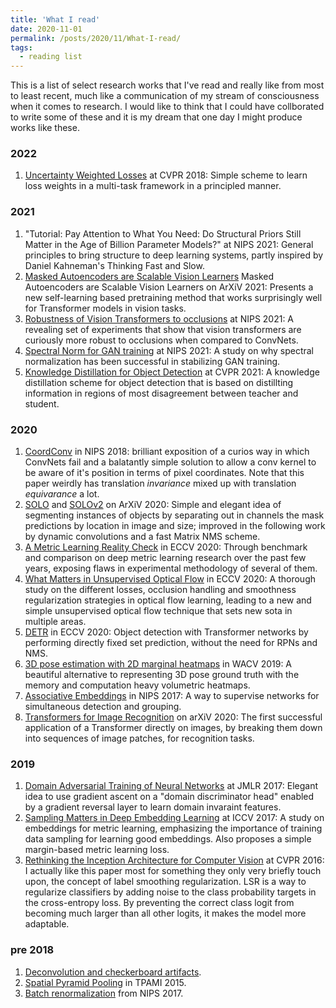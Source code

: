 ```yaml
---
title: 'What I read'
date: 2020-11-01
permalink: /posts/2020/11/What-I-read/
tags:
  - reading list
---
```


This is a list of select research works that I've read and really like from most to least recent, much like a communication of my stream of consciousness when it comes to research. I would like to think that I could have collborated to write some of these and it is my dream that one day I might produce works like these.

### 2022
1. [Uncertainty Weighted Losses](https://arxiv.org/abs/1705.07115) at CVPR 2018: Simple scheme to learn loss weights in a multi-task framework in a principled manner.


### 2021
1. "Tutorial: Pay Attention to What You Need: Do Structural Priors Still Matter in the Age of Billion Parameter Models?" at NIPS 2021: General principles to bring structure to deep learning systems, partly inspired by Daniel Kahneman's Thinking Fast and Slow.
1. [Masked Autoencoders are Scalable Vision Learners](https://arxiv.org/abs/2111.06377) Masked Autoencoders are Scalable Vision Learners on ArXiV 2021: Presents a new self-learning based pretraining method that works surprisingly well for Transformer models in vision tasks.
1. [Robustness of Vision Transformers to occlusions](https://proceedings.neurips.cc/paper/2021/file/c404a5adbf90e09631678b13b05d9d7a-Paper.pdf) at NIPS 2021: A revealing set of experiments that show that vision transformers are curiously more robust to occlusions when compared to ConvNets.
1. [Spectral Norm for GAN training](https://proceedings.neurips.cc/paper/2021/file/4ffb0d2ba92f664c2281970110a2e071-Paper.pdf) at NIPS 2021: A study on why spectral normalization has been successful in stabilizing GAN training.
1. [Knowledge Distillation for Object Detection](https://arxiv.org/pdf/2103.02340) at CVPR 2021: A knowledge distillation scheme for object detection that is based on distillting information in regions of most disagreement between teacher and student.

### 2020
1. [CoordConv](https://arxiv.org/pdf/1807.03247.pdf) in NIPS 2018: brilliant exposition of a curios way in which ConvNets fail and a balatantly simple solution to allow a conv kernel to be aware of it's position in terms of pixel coordinates. Note that this paper weirdly has translation _invariance_ mixed up with translation _equivarance_ a lot. 
1. [SOLO](https://arxiv.org/pdf/1912.04488.pdf%5d%5b2019.pdf) and [SOLOv2](https://arxiv.org/pdf/2003.10152.pdf) on ArXiV 2020: Simple and elegant idea of segmenting instances of objects by separating out in channels the mask predictions by location in image and size; improved in the following work by dynamic convolutions and a fast Matrix NMS scheme.
1. [A Metric Learning Reality Check](https://www.ecva.net/papers/eccv_2020/papers_ECCV/papers/123700681.pdf) in ECCV 2020: Through benchmark and comparison on deep metric learning research over the past few years, exposing flaws in experimental methodology of several of them.
1. [What Matters in Unsupervised Optical Flow](https://www.ecva.net/papers/eccv_2020/papers_ECCV/papers/123470545.pdf) in ECCV 2020: A thorough study on the different losses, occlusion handling and smoothness regularization strategies in optical flow learning, leading to a new and simple unsupervised optical flow technique that sets new sota in multiple areas.
1. [DETR](https://arxiv.org/pdf/2005.12872.pdf) in ECCV 2020: Object detection with Transformer networks by performing directly fixed set prediction, without the need for RPNs and NMS. 
1. [3D pose estimation with 2D marginal heatmaps](https://arxiv.org/pdf/1806.01484.pdf) in WACV 2019: A beautiful alternative to representing 3D pose ground truth with the memory and computation heavy volumetric heatmaps.
1. [Associative Embeddings](https://papers.nips.cc/paper/2017/file/8edd72158ccd2a879f79cb2538568fdc-Paper.pdf) in NIPS 2017: A way to supervise networks for simultaneous detection and grouping.
1. [Transformers for Image Recognition](https://papers.nips.cc/paper/2017/file/8edd72158ccd2a879f79cb2538568fdc-Paper.pdf) on arXiV 2020: The first successful application of a Transformer directly on images, by breaking them down into sequences of image patches, for recognition tasks. 

### 2019
1. [Domain Adversarial Training of Neural Networks](https://www.jmlr.org/papers/volume17/15-189/15-189.pdf) at JMLR 2017: Elegant idea to use gradient ascent on a "domain discriminator head" enabled by a gradient reversal layer to learn domain invaraint features.
1. [Sampling Matters in Deep Embedding Learning](https://openaccess.thecvf.com/content_ICCV_2017/papers/Wu_Sampling_Matters_in_ICCV_2017_paper.pdf) at ICCV 2017: A study on embeddings for metric learning, emphasizing the importance of training data sampling for learning good embeddings. Also proposes a simple margin-based metric learning loss.
1. [Rethinking the Inception Architecture for Computer Vision](https://openaccess.thecvf.com/content_cvpr_2016/papers/Szegedy_Rethinking_the_Inception_CVPR_2016_paper.pdf) at CVPR 2016: I actually like this paper most for something they only very briefly touch upon, the concept of label smoothing regularization. LSR is a way to regularize classifiers by adding noise to the class probability targets in the cross-entropy loss. By preventing the correct class logit from becoming much larger than all other logits, it makes the model more adaptable.  

### pre 2018
1. [Deconvolution and checkerboard artifacts](https://distill.pub/2016/deconv-checkerboard/).
1. [Spatial Pyramid Pooling](https://engineering.case.edu/centers/ccipd/system/files/Xiangxue_Spatial%20Pyramid%20Pooling%20....pdf) in TPAMI 2015.
1. [Batch renormalization](http://papers.nips.cc/paper/6790-batch-renormalization-towards-reducing-minibatch-dependence-in-batch-normalized-models.pdf) from NIPS 2017.

